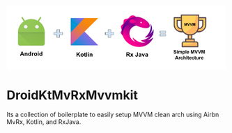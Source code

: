 ![mmgood](kotlinmvvm.png)

# DroidKtMvRxMvvmkit


Its a collection of boilerplate to easily setup MVVM clean arch using
Airbn MvRx, Kotlin, and RxJava.
